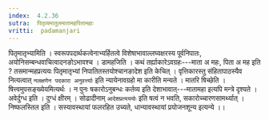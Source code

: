 ```yaml
---
index:  4.2.36
sutra:  पितृव्यमातुलमातामहपितामहाः
vritti:  padamanjari
---
```


पितृमातृभ्यामिति । स्वरूपपदार्थकत्वेनाभ्यर्हितत्वे विशेषाभावाल्लघ्वक्षरस्य पूर्वनिपातः, अयोनिसम्बन्धवाचित्वादनङोऽभावश्च । डामहजिति । कथं तर्ह्याकारेऽवग्रहः---माता अ महः, पिता अ मह इति ? तसमान्महप्रत्ययः पितृमातृभ्यां निपातितस्तयोश्चानङादेश इति केचित् । वृत्तिकारस्तु संहितापाठस्यैव नित्यत्वात् `नलक्षणेन पदकारा अनुवर्त्त्याः` इति न्यायेनावग्रहो मा कारीति मन्यते । मातरि षिच्छेति । षित्त्वमुपसङ्ख्येयमित्यर्थः । न पुनः षकारोऽनुबन्धः कर्तव्य इति देशाभावात्---मातामहा इत्यपि मन्त्रे दृश्यते ।
अवेर्दुग्ध इति । दुग्धं क्षीरम् । सोढादीनाम् `आदेशप्रत्यययोः` इति षत्वं न भवति, सकारोच्चारणसामर्थ्यात् ।
निष्फलस्तिल इति । सस्यावस्थायां फलरहित उच्यते, धान्यावस्थायां प्रयोजनशून्य इत्यन्ये ।।
